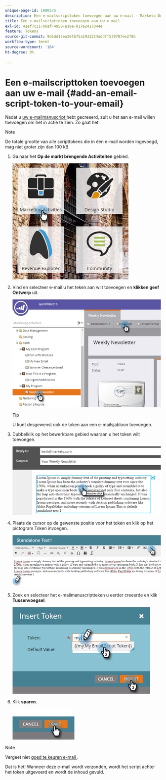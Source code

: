 ```yaml
---
unique-page-id: 1900575
description: Een e-mailscripttoken toevoegen aan uw e-mail - Marketo Docs - Productdocumentatie
title: Een e-mailscripttoken toevoegen aan uw e-mail
exl-id: 41ef7c21-06af-4950-a19e-017e2417044e
feature: Tokens
source-git-commit: 9d6dd17ea20fb75a2931254addff570787ee2f8b
workflow-type: tm+mt
source-wordcount: '164'
ht-degree: 0%

---
```


# Een e-mailscripttoken toevoegen aan uw e-mail {#add-an-email-script-token-to-your-email}

Nadat u [ uw e-mailmanuscript ](/help/marketo/product-docs/email-marketing/general/using-tokens/create-an-email-script-token.md) hebt gecreeerd, zult u het aan e-mail willen toevoegen om het in actie te zien. Zo gaat het.

>[!NOTE]
>
>De totale grootte van alle scripttokens die in één e-mail worden ingevoegd, mag niet groter zijn dan 100 kB.

1. Ga naar het **Op de markt brengende Activiteiten** gebied.

   ![](assets/one-2.png)

1. Vind en selecteer e-mail u het teken aan wilt toevoegen en **klikken geef Ontwerp** uit.

   ![](assets/two-2.png)

   >[!TIP]
   >
   >U kunt desgewenst ook de token aan een e-mailsjabloon toevoegen.

1. Dubbelklik op het bewerkbare gebied waaraan u het token wilt toevoegen.

   ![](assets/three-2.png)

1. Plaats de cursor op de gewenste positie voor het token en klik op het pictogram Token invoegen.

   ![](assets/four-2.png)

1. Zoek en selecteer het e-mailmanuscriptteken u eerder creeerde en klik **Tussenvoegsel**.

   ![](assets/five-1.png)

1. Klik **sparen**.

   ![](assets/six.png)

>[!NOTE]
>
>Vergeet niet [ goed te keuren e-mail ](/help/marketo/product-docs/email-marketing/general/creating-an-email/approve-an-email.md).

Dat is het! Wanneer deze e-mail wordt verzonden, wordt het script achter het token uitgevoerd en wordt de inhoud gevuld.
